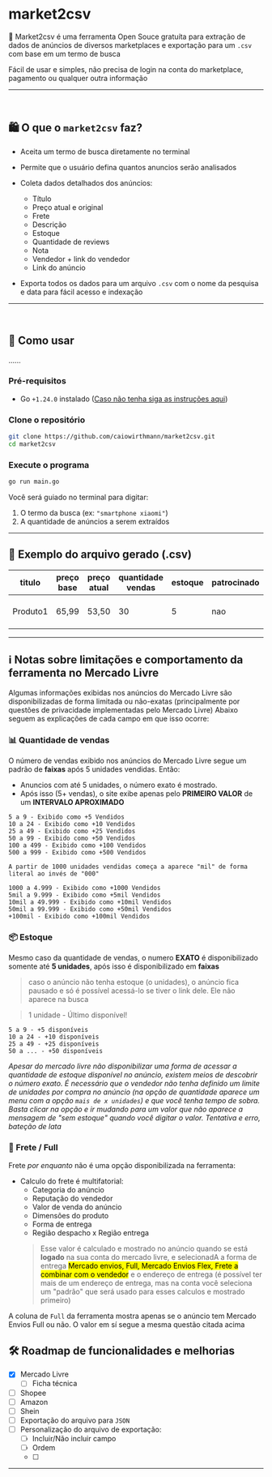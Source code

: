 # market2csv

🎯 Market2csv é uma ferramenta Open Souce gratuíta para extração de dados de anúncios de diversos marketplaces e exportação para um `.csv` com base em um termo de busca

Fácil de usar e simples, não precisa de login na conta do marketplace, pagamento ou qualquer outra informação

---
<br>

## 🛍️ O que o `market2csv` faz?

- Aceita um termo de busca diretamente no terminal
- Permite que o usuário defina quantos anuncios serão analisados
- Coleta dados detalhados dos anúncios:
  - Título
  - Preço atual e original
  - Frete
  - Descrição
  - Estoque
  - Quantidade de reviews
  - Nota
  - Vendedor + link do vendedor
  - Link do anúncio
  
- Exporta todos os dados para um arquivo `.csv` com o nome da pesquisa e data para fácil acesso e indexação

---
<br>

## 🚀 Como usar
......

### Pré-requisitos
- Go `+1.24.0` instalado ([Caso não tenha siga as instruções aqui](https://golang.org/doc/install))


### Clone o repositório

```bash
git clone https://github.com/caiowirthmann/market2csv.git
cd market2csv
```

### Execute o programa

```bash
go run main.go
```

Você será guiado no terminal para digitar:
1. O termo da busca (ex: `"smartphone xiaomi"`)
2. A quantidade de anúncios a serem extraídos

---

## 🧾 Exemplo do arquivo gerado (.csv)

|titulo|preço base|preço atual|quantidade vendas|estoque|patrocinado|tem Full?|nota|quantidade reviews|link anuncio|descricao|nome vendedor|link vendedor|
|------------|-----|------|-----------|----------|-------|-----|-----|-------|------|-----|------|------|
|Produto1| 65,99|53,50|30|5|nao|sim|5.0|55|linkdoanuncio.com|descricao do produto|vendedor x|linkvendedor.com

---


## ℹ️ Notas sobre limitações e comportamento da ferramenta no **Mercado Livre**

Algumas informações exibidas nos anúncios do Mercado Livre são disponibilizadas de forma limitada ou não-exatas (principalmente por questões de privacidade implementadas pelo Mercado Livre) Abaixo seguem as explicações de cada campo em que isso ocorre:

### 📊 Quantidade de vendas

O número de vendas exibido nos anúncios do Mercado Livre segue um padrão de **faixas** após 5 unidades vendidas. Então:

- Anuncios com até 5 unidades, o número exato é mostrado.
- Após isso (5+ vendas), o site exibe apenas pelo **PRIMEIRO VALOR** de um **INTERVALO APROXIMADO**

```code
5 a 9 - Exibido como +5 Vendidos
10 a 24 - Exibido como +10 Vendidos
25 a 49 - Exibido como +25 Vendidos
50 a 99 - Exibido como +50 Vendidos
100 a 499 - Exibido como +100 Vendidos
500 a 999 - Exibido como +500 Vendidos

A partir de 1000 unidades vendidas começa a aparece "mil" de forma literal ao invés de "000"

1000 a 4.999 - Exibido como +1000 Vendidos
5mil a 9.999 - Exibido como +5mil Vendidos
10mil a 49.999 - Exibido como +10mil Vendidos
50mil a 99.999 - Exibido como +50mil Vendidos
+100mil - Exibido como +100mil Vendidos
```
### 📦 Estoque

Mesmo caso da quantidade de vendas, o numero **EXATO** é disponibilizado somente até **5 unidades**, após isso é disponibilizado em **faixas**

> caso o anúncio não tenha estoque (o unidades), o anúncio fica pausado e só é possível acessá-lo se tiver o link dele. Ele não aparece na busca

> 1 unidade - Último disponível!

```code
5 a 9 - +5 disponíveis
10 a 24 - +10 disponíveis
25 a 49 - +25 disponíveis
50 a ... - +50 disponíveis
```

*Apesar do mercado livre não disponibilizar uma forma de acessar a quantidade de estoque disponível no anúncio, existem meios de descobrir o número exato. É necessário que o vendedor não tenha definido um limite de unidades por compra no anúncio (na opção de quantidade aparece um menu com a opção `mais de x unidades`) e que você tenha tempo de sobra. Basta clicar na opção e ir mudando para um valor que não aparece a mensagem de "sem estoque" quando você digitar o valor. Tentativa e erro, bateção de lata*

### 🚚 Frete / Full

Frete *por enquanto* não é uma opção disponibilizada na ferramenta:

- Calculo do frete é multifatorial:
    - Categoria do anúncio
    - Reputação do vendedor
    - Valor de venda do anúncio
    - Dimensões do produto
    - Forma de entrega
    - Região despacho x Região entrega
    > Esse valor é calculado e mostrado no anúncio quando se está **logado** na sua conta do mercado livre, e selecionadA a forma de entrega <mark>Mercado envios, Full, Mercado Envios Flex, Frete a combinar com o vendedor</mark> e o endereço de entrega (é possível ter mais de um endereço de entrega, mas na conta você seleciona um "padrão" que será usado para esses calculos e mostrado primeiro)

A coluna de `Full` da ferramenta mostra apenas se o anúncio tem Mercado Envios Full ou não. O valor em sí segue a mesma questão citada acima

## 🛠️ Roadmap de funcionalidades e melhorias

- [x] Mercado Livre
    - [ ] Ficha técnica
- [ ] Shopee
- [ ] Amazon
- [ ] Shein
- [ ] Exportação do arquivo para `JSON`
- [ ] Personalização do arquivo de exportação:
    - [ ] Incluir/Não incluir campo
    - [ ] Ordem
    - [ ] 


---
